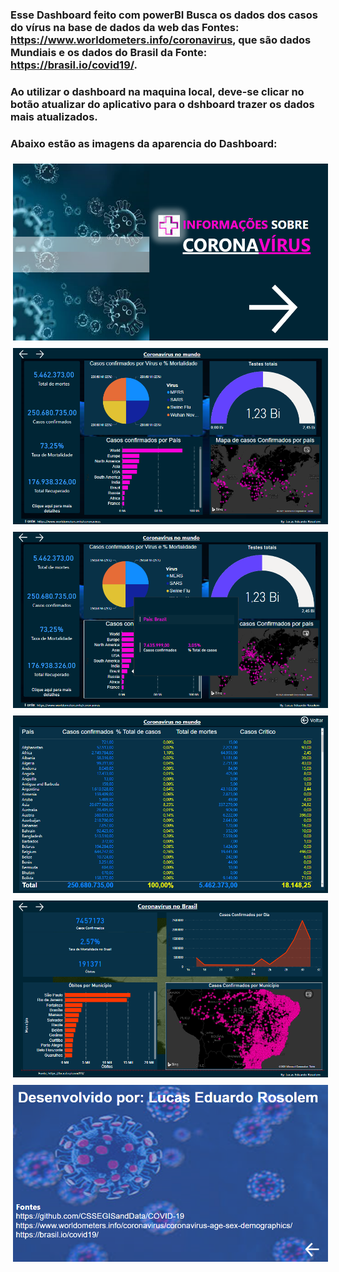 ### Esse Dashboard feito com powerBI Busca os dados dos casos do vírus na base de dados da web das Fontes: https://www.worldometers.info/coronavirus, que são dados Mundiais e os dados do Brasil da Fonte: https://brasil.io/covid19/.
### Ao utilizar o dashboard na maquina local, deve-se clicar no botão atualizar do aplicativo para o dshboard trazer os dados mais atualizados.

### Abaixo estão as imagens da aparencia do Dashboard:


<a href="#">
    <img src="svg/1.png" alt="html" style="vertical-align:top; margin:6px 4px">
  </a> 




  <a href="#">
    <img src="svg/2.png" alt="html" style="vertical-align:top; margin:6px 4px">
  </a>




  <a href="#">
    <img src="svg/3.png" alt="html" style="vertical-align:top; margin:6px 4px">
  </a>




  <a href="#">
    <img src="svg/4.png" alt="html" style="vertical-align:top; margin:6px 4px">
  </a>




  <a href="#">
    <img src="svg/5.png" alt="html" style="vertical-align:top; margin:6px 4px">
  </a>




<a href="#">
    <img src="svg/6.png" alt="html" style="vertical-align:top; margin:6px 4px">
  </a>

 











